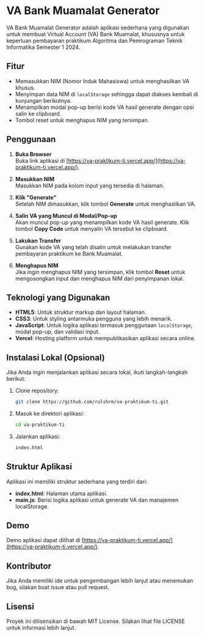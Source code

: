 # VA Bank Muamalat Generator

VA Bank Muamalat Generator adalah aplikasi sederhana yang digunakan untuk membuat Virtual Account (VA) Bank Muamalat, khususnya untuk keperluan pembayaran praktikum Algoritma dan Pemrograman Teknik Informatika Semester 1 2024.

## Fitur

- Memasukkan NIM (Nomor Induk Mahasiswa) untuk menghasilkan VA khusus.
- Menyimpan data NIM di `localStorage` sehingga dapat diakses kembali di kunjungan berikutnya.
- Menampilkan modal pop-up berisi kode VA hasil generate dengan opsi salin ke clipboard.
- Tombol reset untuk menghapus NIM yang tersimpan.

## Penggunaan

1. **Buka Browser**  
   Buka link aplikasi di [https://va-praktikum-ti.vercel.app/](https://va-praktikum-ti.vercel.app/).

2. **Masukkan NIM**  
   Masukkan NIM pada kolom input yang tersedia di halaman.

3. **Klik "Generate"**  
   Setelah NIM dimasukkan, klik tombol **Generate** untuk menghasilkan VA.

4. **Salin VA yang Muncul di Modal/Pop-up**  
   Akan muncul pop-up yang menampilkan kode VA hasil generate. Klik tombol **Copy Code** untuk menyalin VA tersebut ke clipboard.

5. **Lakukan Transfer**  
   Gunakan kode VA yang telah disalin untuk melakukan transfer pembayaran praktikum ke Bank Muamalat.

6. **Menghapus NIM**  
   Jika ingin menghapus NIM yang tersimpan, klik tombol **Reset** untuk mengosongkan input dan menghapus NIM dari penyimpanan lokal.

## Teknologi yang Digunakan

- **HTML5**: Untuk struktur markup dan layout halaman.
- **CSS3**: Untuk styling antarmuka pengguna yang lebih menarik.
- **JavaScript**: Untuk logika aplikasi termasuk penggunaan `localStorage`, modal pop-up, dan validasi input.
- **Vercel**: Hosting platform untuk mempublikasikan aplikasi secara online.

## Instalasi Lokal (Opsional)

Jika Anda ingin menjalankan aplikasi secara lokal, ikuti langkah-langkah berikut:

1. Clone repository:
   ```bash
   git clone https://github.com/rulshrm/va-praktikum-ti.git

2. Masuk ke direktori aplikasi:
   ```bash
   cd va-praktikum-ti

3. Jalankan aplikasi:
   ```bash
   index.html
   ```

## Struktur Aplikasi

Aplikasi ini memiliki struktur sederhana yang terdiri dari:

- **index.html**: Halaman utama aplikasi.
- **main.js**: Berisi logika aplikasi untuk generate VA dan manajemen localStorage.

## Demo

Demo aplikasi dapat dilihat di [https://va-praktikum-ti.vercel.app/](https://va-praktikum-ti.vercel.app/).

## Kontributor

Jika Anda memiliki ide untuk pengembangan lebih lanjut atau menemukan bug, silakan buat issue atau pull request.

## Lisensi

Proyek ini dilisensikan di bawah MIT License. Silakan lihat file LICENSE untuk informasi lebih lanjut.